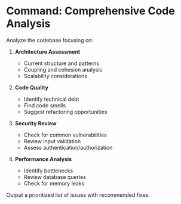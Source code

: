 # Command: Comprehensive Code Analysis

Analyze the codebase focusing on:

1. **Architecture Assessment**
   - Current structure and patterns
   - Coupling and cohesion analysis
   - Scalability considerations

2. **Code Quality**
   - Identify technical debt
   - Find code smells
   - Suggest refactoring opportunities

3. **Security Review**
   - Check for common vulnerabilities
   - Review input validation
   - Assess authentication/authorization

4. **Performance Analysis**
   - Identify bottlenecks
   - Review database queries
   - Check for memory leaks

Output a prioritized list of issues with recommended fixes.